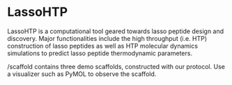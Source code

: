 # LassoHTP
LassoHTP is a computational tool geared towards lasso peptide design and discovery. Major functionalities include the high throughput (i.e. HTP) construction of lasso peptides as well as HTP molecular dynamics simulations to predict lasso peptide thermodynamic parameters.

/scaffold contains three demo scaffolds, constructed with our protocol. Use a visualizer such as PyMOL to observe
the scaffold.
